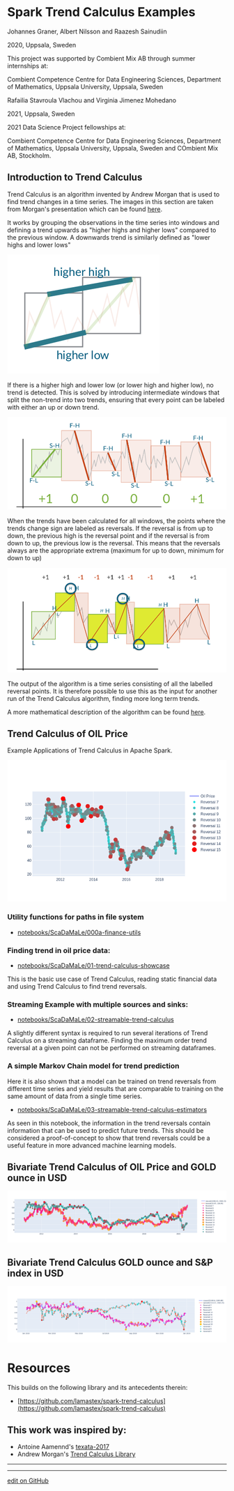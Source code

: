 # Spark Trend Calculus Examples

Johannes Graner, Albert Nilsson and Raazesh Sainudiin

2020, Uppsala, Sweden


This project was supported by Combient Mix AB through summer internships at:

Combient Competence Centre for Data Engineering Sciences, 
Department of Mathematics, 
Uppsala University, Uppsala, Sweden



Rafailia Stavroula Vlachou and Virginia Jimenez Mohedano

2021, Uppsala, Sweden
 
2021 Data Science Project fellowships at:

Combient Competence Centre for Data Engineering Sciences, Department of Mathematics, Uppsala University, Uppsala, Sweden and COmbient Mix AB, Stockholm.

## Introduction to Trend Calculus

Trend Calculus is an algorithm invented by Andrew Morgan that is used to find trend changes in a time series. The images in this section are taken from Morgan's presentation which can be found [here](https://github.com/bytesumo/TrendCalculus/blob/master/HowToStudyTrends_v1.03.pdf).

It works by grouping the observations in the time series into windows and defining a trend upwards as "higher highs and higher lows" compared to the previous window. A downwards trend is similarly defined as "lower highs and lower lows"

![HigherHighHigherLow](notebooks/db/images/HigherHighHigherLow.png)

If there is a higher high and lower low (or lower high and higher low), no trend is detected. This is solved by introducing intermediate windows that split the non-trend into two trends, ensuring that every point can be labeled with either an up or down trend.

![OuterInnerBars](notebooks/db/images/OuterInnerBars.png)

When the trends have been calculated for all windows, the points where the trends change sign are labeled as reversals. If the reversal is from up to down, the previous high is the reversal point and if the reversal is from down to up, the previous low is the reversal. This means that the reversals always are the appropriate extrema (maximum for up to down, minimum for down to up)

![trendReversals](notebooks/db/images/trendReversals.png)

The output of the algorithm is a time series consisting of all the labelled reversal points. It is therefore possible to use this as the input for another run of the Trend Calculus algorithm, finding more long term trends.

A more mathematical description of the algorithm can be found [here](https://github.com/lamastex/working-manuscript-trend-calculus).


## Trend Calculus of OIL Price

Example Applications of Trend Calculus in Apache Spark.

![oiltrends](notebooks/db/images/oiltrends.png)

### Utility functions for paths in file system

- [notebooks/ScaDaMaLe/000a-finance-utils](notebooks/ScaDaMaLe/000a_finance_utils.md)

### Finding trend in oil price data:

- [notebooks/ScaDaMaLe/01-trend-calculus-showcase](notebooks/ScaDaMaLe/01_trend_calculus_showcase.md)

This is the basic use case of Trend Calculus, reading static financial data and using Trend Calculus to find trend reversals.

### Streaming Example with multiple sources and sinks:

- [notebooks/ScaDaMaLe/02-streamable-trend-calculus](notebooks/ScaDaMaLe/02_streamable_trend_calculus.md)

A slightly different syntax is required to run several iterations of Trend Calculus on a streaming dataframe. Finding the maximum order trend reversal at a given point can not be performed on streaming dataframes.

### A simple Markov Chain model for trend prediction

Here it is also shown that a model can be trained on trend reversals from different time series and yield results that are comparable to training on the same amount of data from a single time series.

- [notebooks/ScaDaMaLe/03-streamable-trend-calculus-estimators](notebooks/ScaDaMaLe/03_streamable_trend_calculus_estimators.md)

As seen in this notebook, the information in the trend reversals contain information that can be used to predict future trends. This should be considered a proof-of-concept to show that trend reversals could be a useful feature in more advanced machine learning models.

## Bivariate Trend Calculus of OIL Price and GOLD ounce in USD
![bivariatetrends](images/GoldVsOil.png)

## Bivariate Trend Calculus GOLD ounce and S&P index in USD
![bivariatetrends](images/GoldVsS&P.png)

# Resources

This builds on the following library and its antecedents therein:

- [https://github.com/lamastex/spark-trend-calculus](https://github.com/lamastex/spark-trend-calculus)


## This work was inspired by:

- Antoine Aamennd's [texata-2017](https://github.com/aamend/texata-r2-2017)
- Andrew Morgan's [Trend Calculus Library](https://github.com/ByteSumoLtd/TrendCalculus-lua)

---
---


[edit on GitHub](https://github.com/lamastex/spark-trend-calculus-examples/edit/master/README.md)
